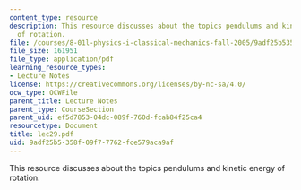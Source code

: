 ```yaml
---
content_type: resource
description: This resource discusses about the topics pendulums and kinetic energy
  of rotation.
file: /courses/8-01l-physics-i-classical-mechanics-fall-2005/9adf25b5358f09f77762fce579aca9af_lec29.pdf
file_size: 161951
file_type: application/pdf
learning_resource_types:
- Lecture Notes
license: https://creativecommons.org/licenses/by-nc-sa/4.0/
ocw_type: OCWFile
parent_title: Lecture Notes
parent_type: CourseSection
parent_uid: ef5d7853-04dc-089f-760d-fcab84f25ca4
resourcetype: Document
title: lec29.pdf
uid: 9adf25b5-358f-09f7-7762-fce579aca9af
---
```

This resource discusses about the topics pendulums and kinetic energy of rotation.